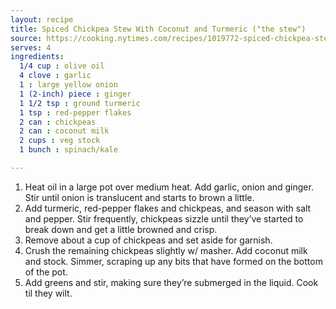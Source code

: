 ```yaml
---
layout: recipe
title: Spiced Chickpea Stew With Coconut and Turmeric ("the stew")
source: https://cooking.nytimes.com/recipes/1019772-spiced-chickpea-stew-with-coconut-and-turmeric
serves: 4
ingredients:
  1/4 cup : olive oil
  4 clove : garlic
  1 : large yellow onion
  1 (2-inch) piece : ginger
  1 1/2 tsp : ground turmeric
  1 tsp : red-pepper flakes
  2 can : chickpeas
  2 can : coconut milk
  2 cups : veg stock
  1 bunch : spinach/kale

---
```


1. Heat oil in a large pot over medium heat. Add garlic, onion and ginger. Stir until onion is translucent and starts to brown a little.
2. Add turmeric, red-pepper flakes and chickpeas, and season with salt and pepper. Stir frequently, chickpeas sizzle until they’ve started to break down and get a little browned and crisp.
3. Remove about a cup of chickpeas and set aside for garnish.
4. Crush the remaining chickpeas slightly w/ masher. Add coconut milk and stock. Simmer, scraping up any bits that have formed on the bottom of the pot.
5. Add greens and stir, making sure they’re submerged in the liquid. Cook til they wilt.


